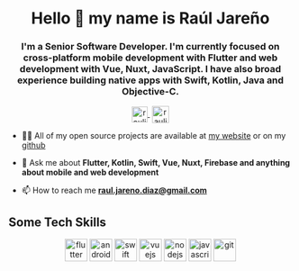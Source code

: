 <h1 align="center">Hello 👋 my name is Raúl Jareño</h1>

<h3 align="center">I'm a Senior Software Developer. I'm currently focused on cross-platform mobile development with Flutter and web development with Vue, Nuxt, JavaScript. I have also broad experience building native apps with Swift, Kotlin, Java and Objective-C.</h3>

<p align="center">
   <a href="https://www.youtube.com/channel/UCq4-3zrI2AOypzJOfnd1tew" target="blank" style='margin-right:4px'>
    <img align="center" src="https://cdn.jsdelivr.net/npm/simple-icons@3.0.1/icons/youtube.svg" alt="rauljareno" height="28px" width="28px" />
  </a>
  <a href="https://www.linkedin.com/in/rauljareno" target="blank">
    <img align="center" src="https://cdn.jsdelivr.net/npm/simple-icons@3.0.1/icons/linkedin.svg" alt="rauljareno" height="30" width="30" />
  </a>
</p>

- 👨‍💻 All of my open source projects are available at [my website](https://appio.site) or on my [github](https://github.com/rauljareno)

- 💬 Ask me about **Flutter, Kotlin, Swift, Vue, Nuxt, Firebase and anything about mobile and web development**

- 📫 How to reach me **raul.jareno.diaz@gmail.com**

## Some Tech Skills
<p align="center">
  <img src="https://www.vectorlogo.zone/logos/flutterio/flutterio-icon.svg" alt="flutter" width="40" height="40"/>
  <img src="https://devicons.github.io/devicon/devicon.git/icons/android/android-plain.svg" alt="android" width="40" height="40"/>
  <img src="https://devicons.github.io/devicon/devicon.git/icons/swift/swift-original.svg" alt="swift" width="40" height="40"/>
  <img src="https://devicons.github.io/devicon/devicon.git/icons/vuejs/vuejs-original-wordmark.svg" alt="vuejs" width="40" height="40"/>
  <img src="https://devicons.github.io/devicon/devicon.git/icons/nodejs/nodejs-original.svg" alt="nodejs" width="40" height="40"/>
  <img src="https://devicons.github.io/devicon/devicon.git/icons/javascript/javascript-original.svg" alt="javascript" width="40" height="40"/>
  <img src="https://www.vectorlogo.zone/logos/git-scm/git-scm-icon.svg" alt="git" width="40" height="40"/>
</p>
